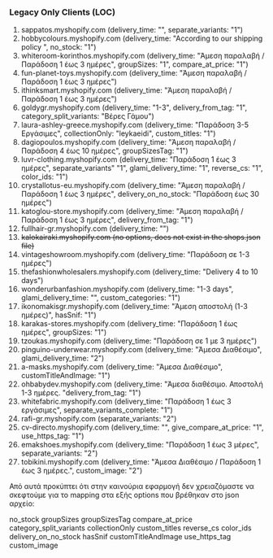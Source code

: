 ### Legacy Only Clients (LOC)

1. sappatos.myshopify.com (delivery_time: "", separate_variants: "1")
2. hobbycolours.myshopify.com (delivery_time: "According to our shipping policy ", no_stock: "1")
3. whiteroom-korinthos.myshopify.com (delivery_time: "Άμεση παραλαβή / Παράδοση 1 έως 3 ημέρες", groupSizes: "1", compare_at_price: "1")
4. fun-planet-toys.myshopify.com (delivery_time: "Άμεση παραλαβή / Παράδοση 1 έως 3 ημέρες")
5. ithinksmart.myshopify.com (delivery_time: "Άμεση παραλαβή / Παράδοση 1 έως 3 ημέρες")
6. goldygr.myshopify.com (delivery_time: "1-3", delivery_from_tag: "1", category_split_variants: "Βέρες Γάμου")
7. laura-ashley-greece.myshopify.com (delivery_time: "Παράδοση 3-5 Εργάσιμες", collectionOnly: "leykaeidi", custom_titles: "1")
8. dagiopoulos.myshopify.com (delivery_time: "Άμεση παραλαβή / Παράδοση 4 έως 10 ημέρες", groupSizesTag: "1")
9. luvr-clothing.myshopify.com (delivery_time: "Παράδoση 1 έως 3 ημέρες", separate_variants" "1", glami_delivery_time: "1", reverse_cs: "1", color_ids: "1")
10. crystallotus-eu.myshopify.com (delivery_time: "Άμεση παραλαβή / Παράδoση 1 έως 3 ημέρες", delivery_on_no_stock: "Παράδοση έως 30 ημέρες")
11. katoglou-store.myshopify.com (delivery_time: "Άμεση παραλαβή / Παράδoση 1 έως 3 ημέρες", delivery_from_tag: "1")
12. fullhair-gr.myshopify.com (delivery_time: "")
13. ~~kalokairaki.myshopify.com (no options, does not exist in the shops.json file)~~
14. vintageshowroom.myshopify.com (delivery_time: "Παράδοση σε 1-3 ημέρες")
15. thefashionwholesalers.myshopify.com (delivery_time: "Delivery 4 to 10 days")
16. wonderurbanfashion.myshopify.com (delivery_time: "1-3 days", glami_delivery_time: "", custom_categories: "1")
17. ikonomakisgr.myshopify.com (delivery_time: "Άμεση αποστολή (1-3 ημέρες)", hasSnif: "1")
18. karakas-stores.myshopify.com (delivery_time: "Παράδοση 1 έως ημέρες", groupSizes: "1")
19. tzoukas.myshopify.com (delivery_time: "Παράδοση σε 1 με 3 ημέρες")
20. pinguino-underwear.myshopify.com (delivery_time: "Άμεσα Διαθέσιμο", glami_delivery_time: "2")
21. a-masks.myshopify.com (delivery_time: "Άμεσα Διαθέσιμο", customTitleAndImage: "1")
22. ohbabydev.myshopify.com (delivery_time: "Άμεσα διαθέσιμο. Αποστολή 1-3 ημέρες. "delivery_from_tag: "1")
23. whitefabric.myshopify.com (delivery_time: "Παράδοση 1 έως 3 εργάσιμες", separate_variants_complete: "1")
24. rafi-gr.myshopify.com (separate_variants: "2")
25. cv-directo.myshopify.com (delivery_time: "", give_compare_at_price: "1", use_https_tag: "1")
26. emakshoes.myshopify.com (delivery_time: "Παράδοση 1 έως 3 μέρες", separate_variants: "2")
27. tobikini.myshopify.com (delivery_time: "Άμεσα Διαθέσιμο / Παράδoση 1 έως 3 ημέρες.", custom_image: "2")

Από αυτά προκύπτει ότι στην καινούρια εφαρμογή δεν χρειαζόμαστε να σκεφτούμε για το mapping στα εξής options που βρέθηκαν στο json αρχείο:

no_stock
groupSizes
groupSizesTag
compare_at_price
category_split_variants
collectionOnly
custom_titles
reverse_cs
color_ids
delivery_on_no_stock
hasSnif
customTitleAndImage
use_https_tag
custom_image